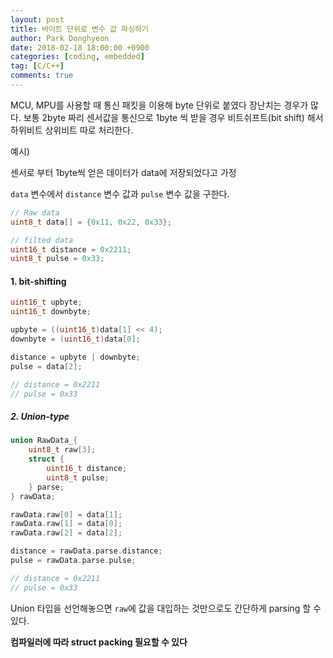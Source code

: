 ```yaml
---
layout: post
title: 바이트 단위로 변수 값 파싱하기
author: Park Donghyeon
date: 2018-02-18 18:00:00 +0900
categories: [coding, embedded]
tag: [C/C++]
comments: true
---
```


MCU, MPU를 사용할 때 통신 패킷을 이용해 byte 단위로 붙였다 장난치는 경우가 많다. 보통 2byte 짜리 센서값을 통신으로 1byte 씩 받을 경우 비트쉬프트(bit shift) 해서 하위비트 상위비트 따로 처리한다.



 예시)

센서로 부터 1byte씩 얻은 데이터가 data에 저장되었다고 가정

`data` 변수에서 `distance` 변수 값과  `pulse` 변수 값을 구한다.

```c++
// Raw data
uint8_t data[] = {0x11, 0x22, 0x33};

// filted data
uint16_t distance = 0x2211;
uint8_t pulse = 0x33;
```



#### 1. bit-shifting
```c
uint16_t upbyte;
uint16_t downbyte;

upbyte = ((uint16_t)data[1] << 4);
downbyte = (uint16_t)data[0];

distance = upbyte | downbyte;
pulse = data[2];

// distance = 0x2211
// pulse = 0x33
```



##### 2. Union-type

```c++
union RawData_{
    uint8_t raw[3];
    struct {
        uint16_t distance;
        uint8_t pulse;
    } parse;
} rawData;

rawData.raw[0] = data[1];
rawData.raw[1] = data[0];
rawData.raw[2] = data[2];

distance = rawData.parse.distance;
pulse = rawData.parse.pulse;

// distance = 0x2211
// pulse = 0x33
```
Union 타입을 선언해놓으면 `raw`에 값을 대입하는 것만으로도 간단하게 parsing 할 수 있다.

**컴파일러에 따라 struct packing 필요할 수 있다**
